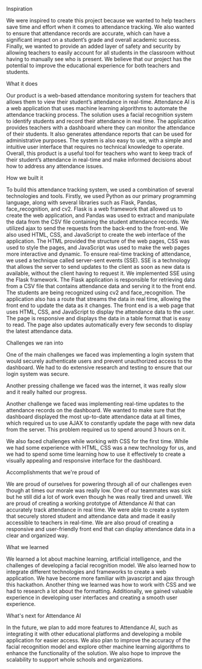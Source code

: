 Inspiration

We were inspired to create this project because we wanted to help teachers save time and effort when it comes to attendance tracking. We also wanted to ensure that attendance records are accurate, which can have a significant impact on a student’s grade and overall academic success. Finally, we wanted to provide an added layer of safety and security by allowing teachers to easily account for all students in the classroom without having to manually see who is present. We believe that our project has the potential to improve the educational experience for both teachers and students.

What it does

Our product is a web-based attendance monitoring system for teachers that allows them to view their student’s attendance in real-time. Attendance AI is a web application that uses machine learning algorithms to automate the attendance tracking process. The solution uses a facial recognition system to identify students and record their attendance in real time. The application provides teachers with a dashboard where they can monitor the attendance of their students. It also generates attendance reports that can be used for administrative purposes. The system is also easy to use, with a simple and intuitive user interface that requires no technical knowledge to operate. Overall, this product is a useful tool for teachers who want to keep track of their student’s attendance in real-time and make informed decisions about how to address any attendance issues.

How we built it

To build this attendance tracking system, we used a combination of several technologies and tools. Firstly, we used Python as our primary programming language, along with several libraries such as Flask, Pandas, face_recognition, and cv2. Flask is a web framework that allowed us to create the web application, and Pandas was used to extract and manipulate the data from the CSV file containing the student attendance records. We utilized ajax to send the requests from the back-end to the front-end. We also used HTML, CSS, and JavaScript to create the web interface of the application. The HTML provided the structure of the web pages, CSS was used to style the pages, and JavaScript was used to make the web pages more interactive and dynamic. To ensure real-time tracking of attendance, we used a technique called server-sent events (SSE). SSE is a technology that allows the server to send updates to the client as soon as new data is available, without the client having to request it. We implemented SSE using the Flask framework. The Flask application is responsible for retrieving data from a CSV file that contains attendance data and serving it to the front end. The students are being recognized using cv2 and face_recognition. The application also has a route that streams the data in real time, allowing the front end to update the data as it changes. The front end is a web page that uses HTML, CSS, and JavaScript to display the attendance data to the user. The page is responsive and displays the data in a table format that is easy to read. The page also updates automatically every few seconds to display the latest attendance data.

Challenges we ran into

One of the main challenges we faced was implementing a login system that would securely authenticate users and prevent unauthorized access to the dashboard. We had to do extensive research and testing to ensure that our login system was secure.

Another pressing challenge we faced was the internet, it was really slow and it really halted our progress.

Another challenge we faced was implementing real-time updates to the attendance records on the dashboard. We wanted to make sure that the dashboard displayed the most up-to-date attendance data at all times, which required us to use AJAX to constantly update the page with new data from the server. This problem required us to spend around 3 hours on it.

We also faced challenges while working with CSS for the first time. While we had some experience with HTML, CSS was a new technology for us, and we had to spend some time learning how to use it effectively to create a visually appealing and responsive interface for the dashboard.

Accomplishments that we're proud of

We are proud of ourselves for powering through all of our challenges even though at times our morale was really low. One of our teammates was sick but he still did a lot of work even though he was really tired and unwell. We are proud of creating a working prototype of Attendance AI that can accurately track attendance in real time. We were able to create a system that securely stored student and attendance data and made it easily accessible to teachers in real-time. We are also proud of creating a responsive and user-friendly front end that can display attendance data in a clear and organized way.

What we learned

We learned a lot about machine learning, artificial intelligence, and the challenges of developing a facial recognition model. We also learned how to integrate different technologies and frameworks to create a web application. We have become more familiar with javascript and ajax through this hackathon. Another thing we learned was how to work with CSS and we had to research a lot about the formatting. Additionally, we gained valuable experience in developing user interfaces and creating a smooth user experience.

What's next for Attendance AI

In the future, we plan to add more features to Attendance AI, such as integrating it with other educational platforms and developing a mobile application for easier access. We also plan to improve the accuracy of the facial recognition model and explore other machine learning algorithms to enhance the functionality of the solution. We also hope to improve the scalability to support whole schools and organizations.
